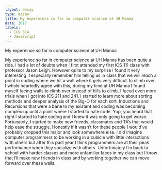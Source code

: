 ```yaml
---
layout: essay
type: essay
title: My expereince so far in computer science at UH Manoa
date: 2017
labels:
  - ICS 314
  - Javascript
---
```


My expereince so far in computer science at UH Manoa

My experience so far in computer science at UH Manoa has been quite a ride. I had a lot of doubts when I first attended my first ICS 111 class with professor Jason Leigh. However quite to my surprise I found it very interesting. I especially remember him telling us in class that we will reach a point in coding where we hit a wall where it gets very difficult to climb over. I whole heartedly agree with this, during my time at UH Manoa I found myself facing walls to climb over instead of hills to climb. I faced even more trials when I got into ICS 211 and 241. I started to learn more about sorting methods and deeper analysis of the Big-O for each sort. Inductions and Recursions that were a bane to my existent and coding was becoming complex up until a point where I started to hate code. Yup, you heard that right I started to hate coding and I knew it was only going to get worse. Fortunately, I started to make new friends, classmates and TA’s that would help ease the struggle. Honestly if it wasn’t for these people I would’ve probably dropped this major and look somewhere else. I did imagine computer programmers to be working in a cubicle with little interactions with others but after this past year I think programmers are at their peak performance when they socialize with others. Unfortunately I’m back to school with harder classes and more unfamiliar faces in my class but I know that I’ll make new friends in class and by working together we can move forward over these walls. 
